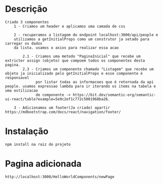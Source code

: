 
# Descrição
    
    Criado 3 componentes
        1 - Criamos um header e aplicamos uma camada de css
        
        2 - recuperamos a listagem do endpoint localhost:3000/api/people e 
        utilizamos a getInitialProps como um construtor ja setado para carregar os dados
        da lista. usamos o axios para realizar essa acao
        
            2.1 - Criamos uma metodo "PaginaInicial" que recebe um extricter assign (objeto) que compoem todos os componentes desta pagina.
            2.3 - Criamos um componente chamado "Listagem" que recebe um objeto ja inicializado pelo getInitialProps e esse componente é responsavel
                  por listar todas as informacoes que é retornada da api people. usamos expressao lambda para ir iterando os items na tabela e uma estilizacao
                  de componente -> https://bit.dev/semantic-org/semantic-ui-react/table?example=5e9c2ef1c772c5001968ba26.
                  
        3 - Adicionamos um footer(Ja criado) apartir https://mdbootstrap.com/docs/react/navigation/footer/
        
# Instalação

    npm install na raiz do projeto
 
# Pagina adicionada
    http://localhost:3000/HelloWorldComponents/newPage
   
